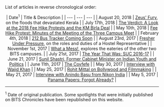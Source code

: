 <!-- TITLE: General News-->
<!-- SUBTITLE: News updates on what's happening on campus, as well as in the world outside. -->

List of articles in reverse chronological order:

<center>

| Date<sup>1</sup> | Title & Description |
| --- | --- | --- |
| August 20, 2018 | [Zeus' Fury](/news/general/2018-kerala-floods), on the floods that devastated Kerala | 
| July 17th, 2018 | [The Verdict: A Look at the 2018 Fee Hike Protests and the KM Birla Deal](/news/general/2018-protest-and-deal) |
| May 10th, 2018 | [Fee Hike Protest: Minutes of the Meeting of the Three Campus Meet](/news/general/2018-fee-hike-directors-meet-minutes)  |
| February 4th, 2018 | [212 Bus Tracker Coming Soon](/news/general/212-tracker-soon) |
| August 23rd, 2017 | [Fresher Under Pressure](/news/general/2017-hrep-elections), on the roles and duties of a Hostel Representative |
| November 1st, 2017 | [What a Mess!](/news/general/mess-other-campuses), explores the eateries of the other two BITS campuses. | 
| July 21st, 2017  | [The Year That Was: SUC 2016-17](/news/general/suc-2016-17) |
| June 21, 2017 | [Sunil Shastri, Former Cabinet Minister on Indian Youth and Politics](/news/general/2017-sunil-shastri-on-youth) |
| June 11th, 2017 | [The Covfefe](/news/general/2017-animal-cruelty-law) |
| May 30, 2017 | [Interview with Wajid Khan](/news/general/2017-wajid-khan-interview) |
| May 25, 2017 | [Rohit Mittal on Bollywood and Filmmaking](/news/general/2017-rohit-mittal-interview) |
| May 21, 2017 | [Interview with Anindo Basu from Nikon India](/news/general/2017-anindo-basu-interview) |
| May 5, 2017 | [Panama Papers: Forgot Already?](/news/general/panama-papers) |


</center>

-----

<sup>1</sup> Date of original publication. Some spotlights that were initially published on BITS Chronicles have been republished on this website.  